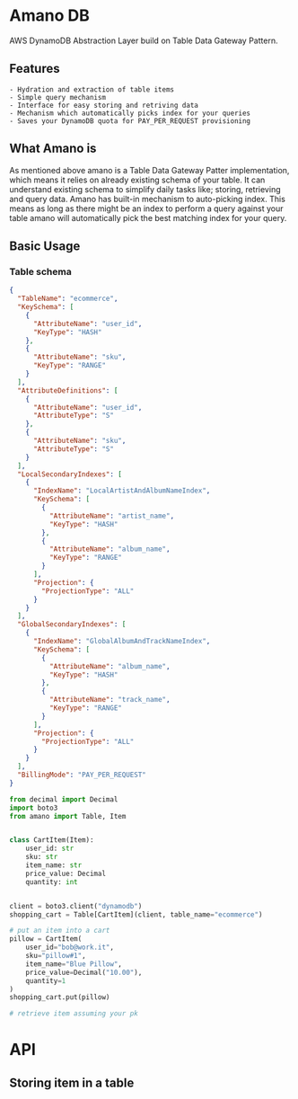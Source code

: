 # Amano DB

AWS DynamoDB Abstraction Layer build on Table Data Gateway Pattern.

## Features

    - Hydration and extraction of table items
    - Simple query mechanism
    - Interface for easy storing and retriving data
    - Mechanism which automatically picks index for your queries
    - Saves your DynamoDB quota for PAY_PER_REQUEST provisioning

## What Amano is

As mentioned above amano is a Table Data Gateway Patter implementation, which
means it relies on already existing schema of your table. It can understand
existing schema to simplify daily tasks like; storing, retrieving and query
data.
Amano has built-in mechanism to auto-picking index. This means as long as there
might be an index to perform a query against your table amano will automatically
pick the best matching index for your query.

## Basic Usage

### Table schema

```json
{
  "TableName": "ecommerce",
  "KeySchema": [
    {
      "AttributeName": "user_id",
      "KeyType": "HASH"
    },
    {
      "AttributeName": "sku",
      "KeyType": "RANGE"
    }
  ],
  "AttributeDefinitions": [
    {
      "AttributeName": "user_id",
      "AttributeType": "S"
    },
    {
      "AttributeName": "sku",
      "AttributeType": "S"
    }
  ],
  "LocalSecondaryIndexes": [
    {
      "IndexName": "LocalArtistAndAlbumNameIndex",
      "KeySchema": [
        {
          "AttributeName": "artist_name",
          "KeyType": "HASH"
        },
        {
          "AttributeName": "album_name",
          "KeyType": "RANGE"
        }
      ],
      "Projection": {
        "ProjectionType": "ALL"
      }
    }
  ],
  "GlobalSecondaryIndexes": [
    {
      "IndexName": "GlobalAlbumAndTrackNameIndex",
      "KeySchema": [
        {
          "AttributeName": "album_name",
          "KeyType": "HASH"
        },
        {
          "AttributeName": "track_name",
          "KeyType": "RANGE"
        }
      ],
      "Projection": {
        "ProjectionType": "ALL"
      }
    }
  ],
  "BillingMode": "PAY_PER_REQUEST"
}
```

```python
from decimal import Decimal
import boto3
from amano import Table, Item


class CartItem(Item):
    user_id: str
    sku: str
    item_name: str
    price_value: Decimal
    quantity: int


client = boto3.client("dynamodb")
shopping_cart = Table[CartItem](client, table_name="ecommerce")

# put an item into a cart
pillow = CartItem(
    user_id="bob@work.it",
    sku="pillow#1",
    item_name="Blue Pillow",
    price_value=Decimal("10.00"),
    quantity=1
)
shopping_cart.put(pillow)

# retrieve item assuming your pk
```

# API

## Storing item in a table

